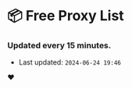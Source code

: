 # :package: Free Proxy List
### Updated every 15 minutes.

- Last updated: `2024-06-24 19:46`

:heart:
